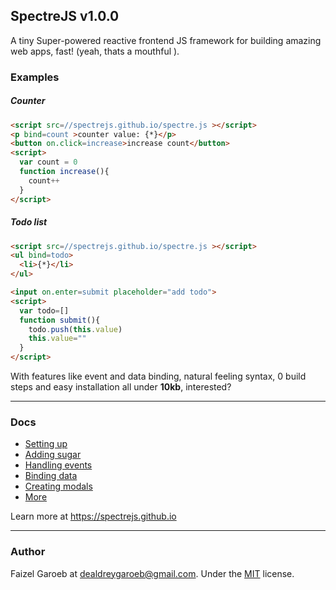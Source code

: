SpectreJS v1.0.0
---
A tiny Super-powered reactive frontend JS framework for building amazing web apps, fast! (yeah, thats a mouthful ).

### Examples
##### Counter
```html
<script src=//spectrejs.github.io/spectre.js ></script>
<p bind=count >counter value: {*}</p>
<button on.click=increase>increase count</button>
<script>
  var count = 0
  function increase(){
    count++
  }
</script>
```

##### Todo list
```html
<script src=//spectrejs.github.io/spectre.js ></script>
<ul bind=todo>
  <li>{*}</li>
</ul>

<input on.enter=submit placeholder="add todo">
<script>
  var todo=[]
  function submit(){
    todo.push(this.value)
    this.value=""
  }
</script>
```
With features like event and data binding, natural feeling syntax, 0 build steps and easy installation all under **10kb**, interested?

---
### Docs
- [Setting up](./docs/setup.md)
- [Adding sugar](./docs/sugar.md)
- [Handling events](./docs/events.md)
- [Binding data](./docs/bind.md)
- [Creating modals](./docs/modals.md)
- [More](./docs/more.md)

Learn more at https://spectrejs.github.io

---
### Author
Faizel Garoeb at <dealdreygaroeb@gmail.com>. Under the [MIT](./LICENSE) license.
